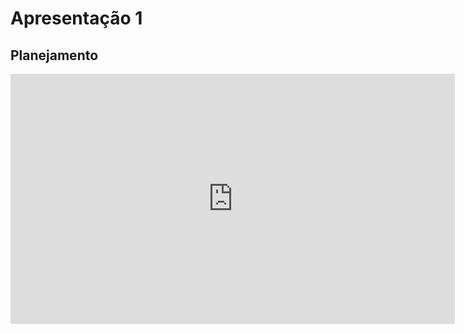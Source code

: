 # Apresentação 1

## Planejamento

<iframe width="711" height="400" src="https://youtu.be/gp2R1KUC0gw" title="YouTube video player" frameborder="0" allow="accelerometer; autoplay; clipboard-write; encrypted-media; gyroscope; picture-in-picture" allowfullscreen></iframe>
